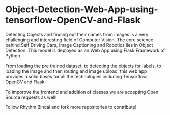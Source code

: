 # Object-Detection-Web-App-using-tensorflow-OpenCV-and-Flask

Detecting Objects and finding out their names from images is a very challenging and interesting field of Computer Vision.
The core science behind Self Driving Cars, Image Captioning and Robotics lies in Object Detection.
This model is deployed as an Web App using Flask Framework of Python.

From loading the pre trained dataset, to detecting the objects for labels, to loading the image and then routing and image upload, this web app provides a solid bases for all the technologies including Tensorflow, OpenCV and Flask. 

To imporove the frontend and addition of classes we are accepting Open Source requests as well!

Follow Rhythm Bindal and fork more repositories to contribute!
